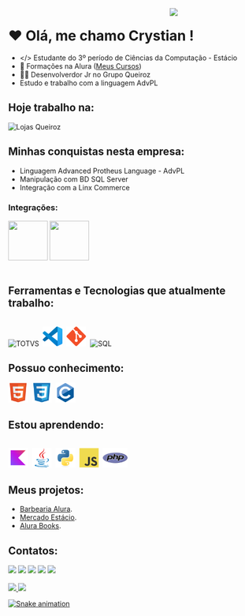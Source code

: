 <img src = "https://media.giphy.com/media/dWesBcTLavkZuG35MI/giphy.gif" width = "35%" align = "right">

# ❤ Olá, me chamo Crystian ! 

- </> Estudante do 3º período de Ciências da Computação - Estácio
- 💙 Formações na Alura ([Meus Cursos](https://github.com/crysataide/Alura))
- 🧑‍💼 Desenvolverdor Jr no Grupo Queiroz
- Estudo e trabalho com a linguagem AdvPL

## Hoje trabalho na:
<div>
 <img src="https://voltaasaulasqueiroz.com/arquivos/imagens/GPT.gif" width="225" height="175" alt="Lojas Queiroz"/>
<div/> 

## Minhas conquistas nesta empresa:

- Linguagem Advanced Protheus Language - AdvPL
- Manipulação com BD SQL Server
- Integração com a Linx Commerce
 
 ### Integrações:
 
<div>
  <img src="https://play-lh.googleusercontent.com/1Y_VGOwYBFGY30KWxT4EpFkxkhr4VXAnMdPtbF56yUVpPkbSVV5mGdCvw1RI7aNX8Q" width="80" height="80"/>
  <img src="https://image.pitchbook.com/0lb6VlbAQsh2bp8rOHD5eVJ3tIP1624629499543_200x200" width="80" height="80">
<div/>
<br>

## Ferramentas e Tecnologias que atualmente trabalho:
<br>
<div>
  <img src="https://totvs.gallerycdn.vsassets.io/extensions/totvs/tds-vscode/1.3.17/1675257171320/Microsoft.VisualStudio.Services.Icons.Default" title="TOTVS" alt="TOTVS" width="40" height="40"/>&nbsp;
  <img src="https://github.com/devicons/devicon/blob/master/icons/vscode/vscode-original.svg" title="VSCode" alt="VSCode" width="40" height="40"/>&nbsp;
  <img src="https://github.com/devicons/devicon/blob/master/icons/git/git-original.svg" title="Git" alt="Git" width="40" height="40"/>&nbsp;
  <img src="https://cdn-icons-png.flaticon.com/128/4248/4248443.png" title="SQL" alt="SQL" width="40" height="40"/>&nbsp;
</div>

## Possuo conhecimento:

<div>
   <img src="https://github.com/devicons/devicon/blob/master/icons/html5/html5-original.svg" title="HTML5" alt="HTML" width="40" height="40"/>&nbsp;
   <img src="https://github.com/devicons/devicon/blob/master/icons/css3/css3-original.svg" title="CSS3" alt="CSS3" width="40" height="40"/>&nbsp;
   <img src="https://github.com/devicons/devicon/blob/master/icons/c/c-original.svg" title="C" alt="C" width="40" height="40"/>&nbsp;
</div>

## Estou aprendendo:
<br>

<div>
  <img src="https://github.com/devicons/devicon/blob/master/icons/kotlin/kotlin-original.svg" title="Kotlin" alt="Kotlin" width="40" height="40"/>&nbsp;
  <img src="https://github.com/devicons/devicon/blob/master/icons/java/java-original.svg" title="Java" alt="Java" width="40" height="40"/>&nbsp;
  <img src="https://github.com/devicons/devicon/blob/master/icons/python/python-original.svg" title="Python" alt="Python" width="40" height="40"/>&nbsp;
  <img src="https://github.com/devicons/devicon/blob/master/icons/javascript/javascript-original.svg" title="JavaScript" alt="JS" width="40" height="40"/>&nbsp;
  <img src="https://github.com/devicons/devicon/blob/master/icons/php/php-original.svg" title="PHP" alt="PHP" width="50" height="40"/>&nbsp;
</div>
 
## Meus projetos:
 - [Barbearia Alura](https://crysataide.github.io/barbearia_alura/).
 - [Mercado Estácio](https://mercadoestacio.herokuapp.com/).
 - [Alura Books](https://crysataide.github.io/alura_books/).

## Contatos:

<div id="badges">
  <a href = "https://wa.me/92981315164"><img src="https://img.shields.io/badge/Whatsapp-1fbb2a?style=for-the-badge&logo=whatsapp&logoColor=white"></a>
  <a href = "https://github.com/crysataide"><img src="https://img.shields.io/badge/GitHub-black?style=for-the-badge&logo=github&logoColor=white"></a>
  <a href = "https://instagram.com/crys._.at" target="_blank"><img src="https://img.shields.io/badge/-Instagram-%23E4405F?style=for-the-badge&logo=instagram&logoColor=white" target="_blank"></a>
  <a href = "mailto:crystianataide@gmail.com"><img src="https://img.shields.io/badge/Gmail-D14836?style=for-the-badge&logo=gmail&logoColor=white" target="_blank"></a>
  <a href = "https://www.linkedin.com/in/crystianataide"><img src="https://img.shields.io/badge/LinkedIn-blue?style=for-the-badge&logo=linkedin&logoColor=white" target="_blank"></a>
</div>
<br>

<div>
  <a href="https://github.com/crysataide">
  <img height="180em" src="https://github-readme-stats.vercel.app/api/top-langs/?username=crysataide&layout=compact&langs_count=7&theme=dracula"/>
  <img height="180em" src="https://github-readme-stats.vercel.app/api?username=crysataide&show_icons=true&theme=dracula&include_all_commits=true&count_private=true"/>
</div>
  
![Snake animation](https://github.com/crysataide/crysataide/blob/main/github-contribution-grid-snake.svg)
